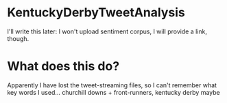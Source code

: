 # KentuckyDerbyTweetAnalysis

I'll write this later: I won't upload sentiment corpus, I will provide a link, though.
# What does this do?
Apparently I have lost the tweet-streaming files, so I can't remember what key words I used...
churchill downs + front-runners, kentucky derby maybe

